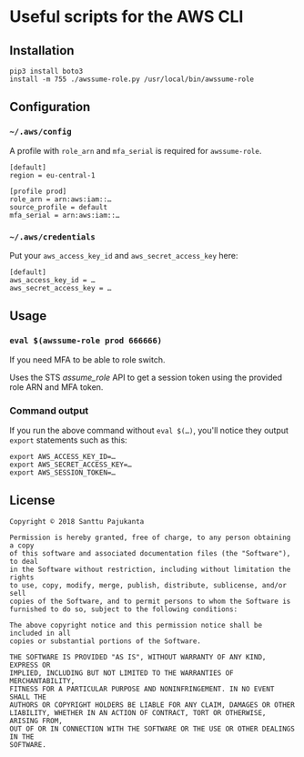 # Useful scripts for the AWS CLI

## Installation

    pip3 install boto3
    install -m 755 ./awssume-role.py /usr/local/bin/awssume-role

## Configuration

### `~/.aws/config`

A profile with `role_arn` and `mfa_serial` is required for `awssume-role`.

    [default]
    region = eu-central-1

    [profile prod]
    role_arn = arn:aws:iam::…
    source_profile = default
    mfa_serial = arn:aws:iam::…

### `~/.aws/credentials`

Put your `aws_access_key_id` and `aws_secret_access_key` here:

    [default]
    aws_access_key_id = …
    aws_secret_access_key = …

## Usage

### `eval $(awssume-role prod 666666)`

If you need MFA to be able to role switch.

Uses the STS *assume_role* API to get a session token using the provided role ARN and MFA token.

### Command output

If you run the above command without `eval $(…)`, you'll notice they output `export` statements such as this:

    export AWS_ACCESS_KEY_ID=…
    export AWS_SECRET_ACCESS_KEY=…
    export AWS_SESSION_TOKEN=…

## License

    Copyright © 2018 Santtu Pajukanta

    Permission is hereby granted, free of charge, to any person obtaining a copy
    of this software and associated documentation files (the "Software"), to deal
    in the Software without restriction, including without limitation the rights
    to use, copy, modify, merge, publish, distribute, sublicense, and/or sell
    copies of the Software, and to permit persons to whom the Software is
    furnished to do so, subject to the following conditions:

    The above copyright notice and this permission notice shall be included in all
    copies or substantial portions of the Software.

    THE SOFTWARE IS PROVIDED "AS IS", WITHOUT WARRANTY OF ANY KIND, EXPRESS OR
    IMPLIED, INCLUDING BUT NOT LIMITED TO THE WARRANTIES OF MERCHANTABILITY,
    FITNESS FOR A PARTICULAR PURPOSE AND NONINFRINGEMENT. IN NO EVENT SHALL THE
    AUTHORS OR COPYRIGHT HOLDERS BE LIABLE FOR ANY CLAIM, DAMAGES OR OTHER
    LIABILITY, WHETHER IN AN ACTION OF CONTRACT, TORT OR OTHERWISE, ARISING FROM,
    OUT OF OR IN CONNECTION WITH THE SOFTWARE OR THE USE OR OTHER DEALINGS IN THE
    SOFTWARE.
